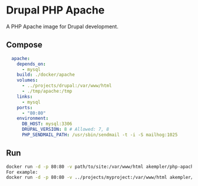 # Drupal PHP Apache

A PHP Apache image for Drupal development.


## Compose

```yml
  apache:
    depends_on:
      - mysql
    build: ./docker/apache
    volumes:
      - ../projects/drupal:/var/www/html
      - ./tmp/apache:/tmp
    links:
      - mysql
    ports:
      - "80:80"
    environment:
      DB_HOST: mysql:3306
      DRUPAL_VERSION: 8 # Allowed: 7, 8
      PHP_SENDMAIL_PATH: /usr/sbin/sendmail -t -i -S mailhog:1025
```

## Run

```sh
docker run -d -p 80:80 -v path/to/site:/var/www/html akempler/php-apache -v path/to/tmp:/tmp
For example:
docker run -d -p 80:80 -v ../projects/myproject:/var/www/html akempler/php-apache -v ./tmp/apache:/tmp